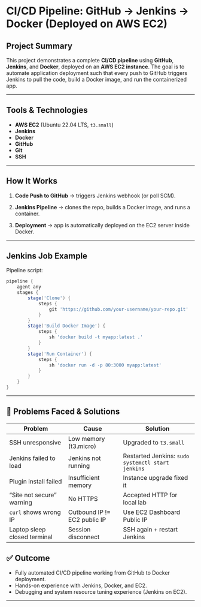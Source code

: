 



#  CI/CD Pipeline: GitHub → Jenkins → Docker (Deployed on AWS EC2)

##  Project Summary

This project demonstrates a complete **CI/CD pipeline** using **GitHub**, **Jenkins**, and **Docker**, deployed on an **AWS EC2 instance**. The goal is to automate application deployment such that every push to GitHub triggers Jenkins to pull the code, build a Docker image, and run the containerized app.

---

## Tools & Technologies

* **AWS EC2** (Ubuntu 22.04 LTS, `t3.small`)
* **Jenkins**
* **Docker**
* **GitHub**
* **Git**
* **SSH**

---

##  How It Works

1. **Code Push to GitHub**
   → triggers Jenkins webhook (or poll SCM).

2. **Jenkins Pipeline**
   → clones the repo, builds a Docker image, and runs a container.

3. **Deployment**
   → app is automatically deployed on the EC2 server inside Docker.

---

##  Jenkins Job Example

Pipeline script:

```groovy
pipeline {
    agent any
    stages {
        stage('Clone') {
            steps {
                git 'https://github.com/your-username/your-repo.git'
            }
        }
        stage('Build Docker Image') {
            steps {
                sh 'docker build -t myapp:latest .'
            }
        }
        stage('Run Container') {
            steps {
                sh 'docker run -d -p 80:3000 myapp:latest'
            }
        }
    }
}
```

---

## 🧩 Problems Faced & Solutions

| Problem                      | Cause                        | Solution                                          |
| ---------------------------- | ---------------------------- | ------------------------------------------------- |
| SSH unresponsive             | Low memory (t3.micro)        | Upgraded to `t3.small`                            |
| Jenkins failed to load       | Jenkins not running          | Restarted Jenkins: `sudo systemctl start jenkins` |
| Plugin install failed        | Insufficient memory          | Instance upgrade fixed it                         |
| “Site not secure” warning    | No HTTPS                     | Accepted HTTP for local lab                       |
| `curl` shows wrong IP        | Outbound IP != EC2 public IP | Use EC2 Dashboard Public IP                       |
| Laptop sleep closed terminal | Session disconnect           | SSH again + restart Jenkins                       |



## ✅ Outcome

* Fully automated CI/CD pipeline working from GitHub to Docker deployment.
* Hands-on experience with Jenkins, Docker, and EC2.
* Debugging and system resource tuning experience (Jenkins on EC2).

---


